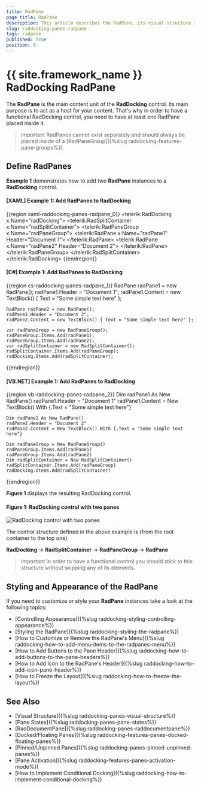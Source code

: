 ```yaml
---
title: RadPane
page_title: RadPane
description: This article describes the RadPane, its visual structure and the different states it can be in.
slug: raddocking-panes-radpane
tags: radpane
published: True
position: 0
---
```


# {{ site.framework_name }} RadDocking RadPane

The __RadPane__ is the main content unit of the __RadDocking__ control. Its main purpose is to act as a host for your content. That's why in order to have a functional RadDocking control, you need to have at least one RadPane placed inside it.

>important RadPanes cannot exist separately and should always be placed inside of a [RadPaneGroup]({%slug raddocking-features-pane-groups%}).

## Define RadPanes

**Example 1** demonstrates how to add two __RadPane__ instances to a __RadDocking__ control.

#### __[XAML] Example 1: Add RadPanes to RadDocking__

{{region xaml-raddocking-panes-radpane_0}}
	<telerik:RadDocking x:Name="radDocking">
	    <telerik:RadSplitContainer x:Name="radSplitContainer">
	        <telerik:RadPaneGroup x:Name="radPaneGroup">
	            <telerik:RadPane x:Name="radPane1" Header="Document 1">
	                <TextBlock Text="Some simple text here"></TextBlock>
	            </telerik:RadPane>
	            <telerik:RadPane x:Name="radPane2" Header="Document 2">
	                <TextBlock Text="Some simple text here"></TextBlock>
	            </telerik:RadPane>
	        </telerik:RadPaneGroup>
	    </telerik:RadSplitContainer>
	</telerik:RadDocking>
{{endregion}}

#### __[C#] Example 1: Add RadPanes to RadDocking__

{{region cs-raddocking-panes-radpane_1}}
	RadPane radPane1 = new RadPane();
	radPane1.Header = "Document 1";
	radPane1.Content = new TextBlock() { Text = "Some simple text here" };

	RadPane radPane2 = new RadPane();
	radPane2.Header = "Document 2";
	radPane2.Content = new TextBlock() { Text = "Some simple text here" };

	var radPaneGroup = new RadPaneGroup();
	radPaneGroup.Items.Add(radPane1);
	radPaneGroup.Items.Add(radPane2);
	var radSplitContainer = new RadSplitContainer();
	radSplitContainer.Items.Add(radPaneGroup);
	radDocking.Items.Add(radSplitContainer);
{{endregion}}

#### __[VB.NET] Example 1: Add RadPanes to RadDocking__

{{region vb-raddocking-panes-radpane_2}}
	Dim radPane1 As New RadPane()
	radPane1.Header = "Document 1"
	radPane1.Content = New TextBlock() With {.Text = "Some simple text here"}

	Dim radPane2 As New RadPane()
	radPane2.Header = "Document 2"
	radPane2.Content = New TextBlock() With {.Text = "Some simple text here"}

	Dim radPaneGroup = New RadPaneGroup()
	radPaneGroup.Items.Add(radPane1)
	radPaneGroup.Items.Add(radPane2)
	Dim radSplitContainer = New RadSplitContainer()
	radSplitContainer.Items.Add(radPaneGroup)
	radDocking.Items.Add(radSplitContainer)
{{endregion}}

**Figure 1** displays the resulting RadDocking control.

#### Figure 1: RadDocking control with two panes

![RadDocking control with two panes](images/RadDocking_Features_Panes_RadPane_005.png)

The control structure defined in the above example is (from the root container to the top one):

__RadDocking__ -> __RadSplitContainer__ -> __RadPaneGroup__ -> __RadPane__

>important In order to have a functional control you should stick to this structure without skipping any of its elements.
        
## Styling and Appearance of the RadPane

If you need to customize or style your __RadPane__ instances  take a look at the following topics:
        
* [Controlling Appearance]({%slug raddocking-styling-controlling-appearance%})
* [Styling the RadPane]({%slug raddocking-styling-the-radpane%})
* [How to Customize or Remove the RadPane's Menu]({%slug raddocking-how-to-add-menu-items-to-the-radpanes-menu%})
* [How to Add Buttons to the Pane Header]({%slug raddocking-how-to-add-buttons-to-the-pane-headers%})
* [How to Add Icon to the RadPane's Header]({%slug raddocking-how-to-add-icon-pane-header%})
* [How to Freeze the Layout]({%slug raddocking-how-to-freeze-the-layout%})
          
## See Also

 * [Visual Structure]({%slug raddocking-panes-visual-structure%})
 * [Pane States]({%slug raddocking-panes-pane-states%})
 * [RadDocumentPane]({%slug raddocking-panes-raddocumentpane%})
 * [Docked/Floating Panes]({%slug raddocking-features-panes-docked-floating-panes%})
 * [Pinned/Unpinned Panes]({%slug raddocking-panes-pinned-unpinned-panes%})
 * [Pane Activation]({%slug raddocking-features-panes-activation-mode%})
 * [How to Implement Conditional Docking]({%slug raddocking-how-to-implement-conditional-docking%})